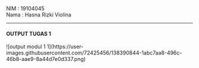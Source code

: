 
NIM  : 19104045<br>
Nama : Hasna Rizki Violina
<hr>
<h4>OUTPUT TUGAS 1</h4>
![output modul 1 1](https://user-images.githubusercontent.com/72425456/138390844-1abc7aa8-496c-46b8-aae9-8a44d7e0d337.png)